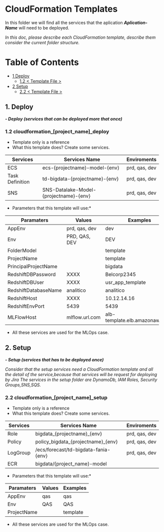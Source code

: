 # CloudFormation Templates
In this folder we will find all the services that the aplication ***Aplication-Name*** will need to be deployed.

*In this doc, please describe each CloudFormation template, describe them consider the current folder structure.*

# Table of Contents

* [1 Deploy](#1-Deploy)
  * [1.2 < Template File >](#12--template-file-)
* [2 Setup](#2-Setup)
  * [2.2 < Template File >](#22--template-file-)

## 1. Deploy

***- Deploy (services that can be deployed more that once)***

### 1.2 cloudformation_[project_name]_deploy

+ Template only is a reference
+ What this template does? Create some services.

| Services        | Services Name                  | Enviroments   |
|-----------------|--------------------------------|---------------|
| ECS             | ecs-{projectname}-model-{env}          | prd, qas, dev |
| Task Definition | td-bigdata-{projectname}-{env}         | prd, qas, dev |
| SNS             | SNS-Datalake-Model-{projectname}-{env} | prd, qas, dev |

+ Parameters that this template will use:*

| Paramaters           | Values                         | Examples                                   |
|----------------------|--------------------------------|--------------------------------------------|
| AppEnv               | prd, qas, dev                  | dev                                        |
| Env                  | PRD, QAS, DEV                  | DEV                                        |
| FolderModel          | <Folder name in Bucket models> | template                                   |
| ProjectName          | <Project Name>                 | template                                   |
| PrincipalProjectName | <Princial Project>             | bigdata                                    |
| RedshiftDBPassword   | XXXX                           | Belcorp2345                                |
| RedshiftDBUser       | XXXX                           | usr_app_template                           |
| RedshiftDatabaseName | analitico                      | analitico                                  |
| RedshiftHost         | XXXX                           | 10.12.14.16                                |
| RedshiftEnvPort      | 5439                           | 5439                                       |
| MLFlowHost           | mlflow.url.com                 | alb-template.elb.amazonaws.com             |

+ All these services are used for the MLOps case.

## 2. Setup

***- Setup (services that has to be deployed once)***

*Consider that the setup services need a CloudFormation template and all the detail of the service,because that services will be request for deploying by Jira*
*The services in the setup folder are DynamoDb, IAM Roles, Security Groups,SNS,SQS.*

### 2.2 cloudformation_[project_name]_setup

+ Template only is a reference
+ What this template does? Create some services.

| Services | Services Name                        | Enviroments   |
|----------|--------------------------------------|---------------|
| Role     | bigdata_{projectname}_{env}         | prd, qas, dev |
| Policy   | policy_bigdata_{projectname}_{env}  | prd, qas, dev |
| LogGroup | /ecs/forecast/td-bigdata-fania-{env} | prd, qas, dev |
| ECR      | bigdata/{project_name}-model         |               |

+ Parameters that this template will use:*

| Paramaters  | Values        | Examples |
|-------------|---------------|----------|
| AppEnv      | qas           | qas      |
| Env         | QAS           | QAS      |
| ProjectName | <ProjectName> | template |

+ All these services are used for the MLOps case.

